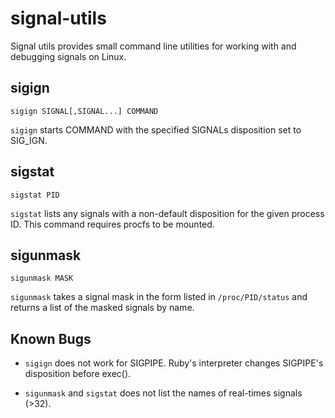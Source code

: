 # signal-utils

Signal utils provides small command line utilities for working with
and debugging signals on Linux.

## sigign

    sigign SIGNAL[,SIGNAL...] COMMAND

`sigign` starts COMMAND with the specified SIGNALs disposition set to
SIG_IGN.

## sigstat

    sigstat PID    

`sigstat` lists any signals with a non-default disposition for the given process ID.  This command requires procfs to be mounted.

## sigunmask

    sigunmask MASK

`sigunmask` takes a signal mask in the form listed in `/proc/PID/status` and returns a list of the masked signals by name.

## Known Bugs

- `sigign` does not work for SIGPIPE.  Ruby's interpreter changes SIGPIPE's disposition before exec().

- `sigunmask` and `sigstat` does not list the names of real-times signals (>32).